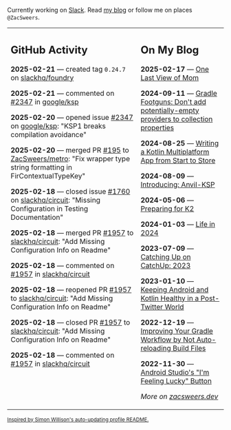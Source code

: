 Currently working on [Slack](https://slack.com/). Read [my blog](https://zacsweers.dev/) or follow me on places `@ZacSweers`.

<table><tr><td valign="top" width="60%">

## GitHub Activity
<!-- githubActivity starts -->
**2025-02-21** — created tag `0.24.7` on [slackhq/foundry](https://github.com/slackhq/foundry)

**2025-02-21** — commented on [#2347](https://github.com/google/ksp/issues/2347#issuecomment-2675247581) in [google/ksp](https://github.com/google/ksp)

**2025-02-20** — opened issue [#2347](https://github.com/google/ksp/issues/2347) on [google/ksp](https://github.com/google/ksp): "KSP1 breaks compilation avoidance"

**2025-02-20** — merged PR [#195](https://github.com/ZacSweers/metro/pull/195) to [ZacSweers/metro](https://github.com/ZacSweers/metro): "Fix wrapper type string formatting in FirContextualTypeKey"

**2025-02-18** — closed issue [#1760](https://github.com/slackhq/circuit/issues/1760) on [slackhq/circuit](https://github.com/slackhq/circuit): "Missing Configuration in Testing Documentation"

**2025-02-18** — merged PR [#1957](https://github.com/slackhq/circuit/pull/1957) to [slackhq/circuit](https://github.com/slackhq/circuit): "Add Missing Configuration Info on Readme"

**2025-02-18** — commented on [#1957](https://github.com/slackhq/circuit/pull/1957#issuecomment-2665972497) in [slackhq/circuit](https://github.com/slackhq/circuit)

**2025-02-18** — reopened PR [#1957](https://github.com/slackhq/circuit/pull/1957) to [slackhq/circuit](https://github.com/slackhq/circuit): "Add Missing Configuration Info on Readme"

**2025-02-18** — closed PR [#1957](https://github.com/slackhq/circuit/pull/1957) to [slackhq/circuit](https://github.com/slackhq/circuit): "Add Missing Configuration Info on Readme"

**2025-02-18** — commented on [#1957](https://github.com/slackhq/circuit/pull/1957#issuecomment-2665952224) in [slackhq/circuit](https://github.com/slackhq/circuit)
<!-- githubActivity ends -->
</td><td valign="top" width="40%">

## On My Blog
<!-- blog starts -->
**2025-02-17** — [One Last View of Mom](https://www.zacsweers.dev/one-last-view-of-mom/)

**2024-09-11** — [Gradle Footguns: Don't add potentially-empty providers to collection properties](https://www.zacsweers.dev/gradle-footgun-adding-empty-providers-to-collection-properties/)

**2024-08-25** — [Writing a Kotlin Multiplatform App from Start to Store](https://www.zacsweers.dev/writing-a-kotlin-multiplatform-app-from-start-to-store/)

**2024-08-09** — [Introducing: Anvil-KSP](https://www.zacsweers.dev/introducing-anvil-ksp/)

**2024-05-06** — [Preparing for K2](https://www.zacsweers.dev/preparing-for-k2/)

**2024-01-03** — [Life in 2024](https://www.zacsweers.dev/life-in-2024/)

**2023-07-09** — [Catching Up on CatchUp: 2023](https://www.zacsweers.dev/catching-up-on-catchup-2023/)

**2023-01-10** — [Keeping Android and Kotlin Healthy in a Post-Twitter World](https://www.zacsweers.dev/keeping-android-healthy/)

**2022-12-19** — [Improving Your Gradle Workflow by Not Auto-reloading Build Files](https://www.zacsweers.dev/improving-your-workflow-by-not-auto-reloading-build-files/)

**2022-11-30** — [Android Studio's "I'm Feeling Lucky" Button](https://www.zacsweers.dev/android-studios-im-feeling-lucky-button/)
<!-- blog ends -->
_More on [zacsweers.dev](https://zacsweers.dev/)_
</td></tr></table>

<sub><a href="https://simonwillison.net/2020/Jul/10/self-updating-profile-readme/">Inspired by Simon Willison's auto-updating profile README.</a></sub>